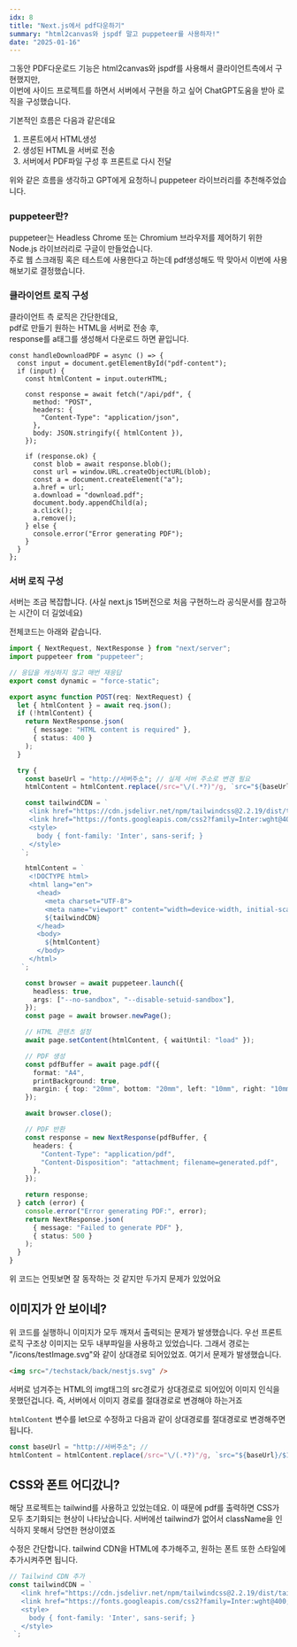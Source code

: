```yaml
---
idx: 8
title: "Next.js에서 pdf다운하기"
summary: "html2canvas와 jspdf 말고 puppeteer를 사용하자!"
date: "2025-01-16"
---
```


그동안 PDF다운로드 기능은 html2canvas와 jspdf를 사용해서 클라이언트측에서 구현했지만,  
이번에 사이드 프로젝트를 하면서 서버에서 구현을 하고 싶어 ChatGPT도움을 받아 로직을 구성했습니다.

기본적인 흐름은 다음과 같은데요

1. 프론트에서 HTML생성
2. 생성된 HTML을 서버로 전송
3. 서버에서 PDF파일 구성 후 프론트로 다시 전달

위와 같은 흐름을 생각하고 GPT에게 요청하니 puppeteer 라이브러리를 추천해주었습니다.

### puppeteer란?

puppeteer는 Headless Chrome 또는 Chromium 브라우저를 제어하기 위한 Node.js 라이브러리로 구글이 만들었습니다.  
주로 웹 스크래핑 혹은 테스트에 사용한다고 하는데 pdf생성해도 딱 맞아서 이번에 사용해보기로 결정했습니다.

### 클라이언트 로직 구성

클라이언트 측 로직은 간단한데요,  
pdf로 만들기 원하는 HTML을 서버로 전송 후,  
response를 a태그를 생성해서 다운로드 하면 끝입니다.

```tsx
const handleDownloadPDF = async () => {
  const input = document.getElementById("pdf-content");
  if (input) {
    const htmlContent = input.outerHTML;

    const response = await fetch("/api/pdf", {
      method: "POST",
      headers: {
        "Content-Type": "application/json",
      },
      body: JSON.stringify({ htmlContent }),
    });

    if (response.ok) {
      const blob = await response.blob();
      const url = window.URL.createObjectURL(blob);
      const a = document.createElement("a");
      a.href = url;
      a.download = "download.pdf";
      document.body.appendChild(a);
      a.click();
      a.remove();
    } else {
      console.error("Error generating PDF");
    }
  }
};
```

### 서버 로직 구성

서버는 조금 복잡합니다.
(사실 next.js 15버전으로 처음 구현하느라 공식문서를 참고하는 시간이 더 길었네요)

전체코드는 아래와 같습니다.

```ts
import { NextRequest, NextResponse } from "next/server";
import puppeteer from "puppeteer";

// 응답을 캐싱하지 않고 매번 재응답
export const dynamic = "force-static";

export async function POST(req: NextRequest) {
  let { htmlContent } = await req.json();
  if (!htmlContent) {
    return NextResponse.json(
      { message: "HTML content is required" },
      { status: 400 }
    );
  }

  try {
    const baseUrl = "http://서버주소"; // 실제 서버 주소로 변경 필요
    htmlContent = htmlContent.replace(/src="\/(.*?)"/g, `src="${baseUrl}/$1"`);

    const tailwindCDN = `
     <link href="https://cdn.jsdelivr.net/npm/tailwindcss@2.2.19/dist/tailwind.min.css" rel="stylesheet">
     <link href="https://fonts.googleapis.com/css2?family=Inter:wght@400;700&display=swap" rel="stylesheet">
     <style>
       body { font-family: 'Inter', sans-serif; }
     </style>
   `;

    htmlContent = `
     <!DOCTYPE html>
     <html lang="en">
       <head>
         <meta charset="UTF-8">
         <meta name="viewport" content="width=device-width, initial-scale=1.0">
         ${tailwindCDN}
       </head>
       <body>
         ${htmlContent}
       </body>
     </html>
   `;

    const browser = await puppeteer.launch({
      headless: true,
      args: ["--no-sandbox", "--disable-setuid-sandbox"],
    });
    const page = await browser.newPage();

    // HTML 콘텐츠 설정
    await page.setContent(htmlContent, { waitUntil: "load" });

    // PDF 생성
    const pdfBuffer = await page.pdf({
      format: "A4",
      printBackground: true,
      margin: { top: "20mm", bottom: "20mm", left: "10mm", right: "10mm" },
    });

    await browser.close();

    // PDF 반환
    const response = new NextResponse(pdfBuffer, {
      headers: {
        "Content-Type": "application/pdf",
        "Content-Disposition": "attachment; filename=generated.pdf",
      },
    });

    return response;
  } catch (error) {
    console.error("Error generating PDF:", error);
    return NextResponse.json(
      { message: "Failed to generate PDF" },
      { status: 500 }
    );
  }
}
```

위 코드는 언핏보면 잘 동작하는 것 같지만 두가지 문제가 있었어요

## 이미지가 안 보이네?

위 코드를 실행하니 이미지가 모두 깨져서 출력되는 문제가 발생했습니다.
우선 프론트 로직 구조상 이미지는 모두 내부파일을 사용하고 있었습니다.
그래서 경로는 "/icons/testImage.svg"와 같이 상대경로 되어있었죠.
여기서 문제가 발생했습니다.

```html
<img src="/techstack/back/nestjs.svg" />
```

서버로 넘겨주는 HTML의 img태그의 src경로가 상대경로로 되어있어 이미지 인식을 못했던겁니다.
즉, 서버에서 이미지 경로를 절대경로로 변경해야 하는거죠

`htmlContent` 변수를 let으로 수정하고
다음과 같이 상대경로를 절대경로로 변경해주면 됩니다.

```ts
const baseUrl = "http://서버주소"; //
htmlContent = htmlContent.replace(/src="\/(.*?)"/g, `src="${baseUrl}/$1"`);
```

## CSS와 폰트 어디갔니?

해당 프로젝트는 tailwind를 사용하고 있었는데요.
이 때문에 pdf를 출력하면 CSS가 모두 초기화되는 현상이 나타났습니다.
서버에선 tailwind가 없어서 className을 인식하지 못해서 당연한 현상이였죠

수정은 간단합니다.
tailwind CDN을 HTML에 추가해주고,
원하는 폰트 또한 스타일에 추가시켜주면 됩니다.

```ts
// Tailwind CDN 추가
const tailwindCDN = `
   <link href="https://cdn.jsdelivr.net/npm/tailwindcss@2.2.19/dist/tailwind.min.css" rel="stylesheet">
   <link href="https://fonts.googleapis.com/css2?family=Inter:wght@400;700&display=swap" rel="stylesheet">
   <style>
     body { font-family: 'Inter', sans-serif; }
   </style>
 `;
```
